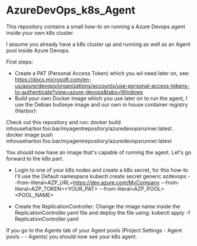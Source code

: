 # AzureDevOps_k8s_Agent

This repository contains a small how-to on running a Azure Devops agent inside your own k8s cluster.

I assume you already have a k8s cluster up and running as well as an Agent pool inside Azure Devops.

First steps:

- Create a PAT (Personal Access Token) which you wil need later on, see: https://docs.microsoft.com/en-us/azure/devops/organizations/accounts/use-personal-access-tokens-to-authenticate?view=azure-devops&tabs=Windows
- Build your own Docker image which you use later on to run the agent, I use the Debian bullseye image and our own in house container registry (Harbor):

Check out this repository and run:
docker build inhouseharbor.foo.bar/myagentrepository/azuredevopsrunner:latest .
docker image push inhouseharbor.foo.bar/myagentrepository/azuredevopsrunner:latest

You should now have an image that's capable of running the agent. Let's go forward to the k8s part.

- Login to one of your k8s nodes and create a k8s secret, for this how-to I'll use the Default namespace
kubectl create secret generic azdevops   --from-literal=AZP_URL=https://dev.azure.com/MyCompany   --from-literal=AZP_TOKEN=<YOUR_PAT>   --from-literal=AZP_POOL=<POOL_NAME>

- Create the ReplicationController:
Change the image name inside the ReplicationController.yaml file and deploy the file using:
kubectl apply -f ReplicationController.yaml

If you go to the Agents tab of your Agent pools (Project Settings - Agent pools - <Pool Name> - Agents) you should now see your k8s agent.